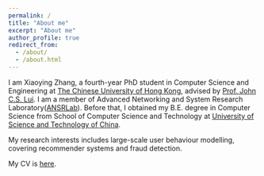 ```yaml
---
permalink: /
title: "About me"
excerpt: "About me"
author_profile: true
redirect_from: 
  - /about/
  - /about.html
---
```

I am Xiaoying Zhang, a fourth-year PhD student in Computer Science and Engineering at [The Chinese University of Hong Kong](http://www.cuhk.edu.hk/english/index.html), advised by [Prof. John C.S. Lui](http://www.cse.cuhk.edu.hk/~cslui/). I am a member of Advanced Networking and System Research Laboratory([ANSRLab](http://ansrlab.cse.cuhk.edu.hk/)). Before that, I obtained my B.E. degree in Computer Science from School of Computer Science and Technology at [University of Science and Technology of China](https://www.ustc.edu.cn/).


My research interests includes large-scale user behaviour modelling, covering recommender systems and fraud detection.

My CV is [here](https://xiaoyinggit.github.io/files/resume.pdf).

